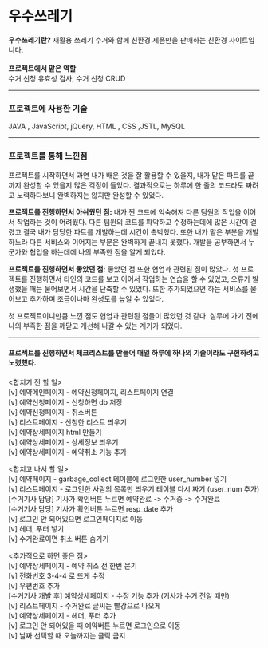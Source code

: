 # 우수쓰레기
<div>
  <strong>우수쓰레기란?</strong>
  <span>재활용 쓰레기 수거와 함께 친환경 제품만을 판매하는 친환경 사이트입니다.</span>
</div>
<br/>
<div><strong>프로젝트에서 맡은 역할</strong></div>
<div> 수거 신청 유효성 검사, 수거 신청 CRUD</div>

***

### 프로젝트에 사용한 기술
JAVA , JavaScript, jQuery, HTML , CSS ,JSTL, MySQL

***

### 프로젝트를 통해 느낀점
프로젝트를 시작하면서 과연 내가 배운 것을 잘 활용할 수 있을지, 내가 맡은 파트를 끝까지 완성할 수 있을지 많은 걱정이 들었다. 결과적으로는 하루에 한 줄의 코드라도 짜려고 노력하다보니 완벽하지는 않지만 완성할 수 있었다.


<strong>프로젝트를 진행하면서 아쉬웠던 점:</strong>
내가 짠 코드에 익숙해져 다른 팀원의 작업을 이어서 작업하는 것이 어려웠다. 다른 팀원의 코드를 파악하고 수정하는데에 많은 시간이 걸렸고 결국 내가 담당한 파트를 개발하는데 시간이 촉박했다. 또한 내가 맡은 부분을 개발하느라 다른 서비스와 이어지는 부분은 완벽하게 끝내지 못했다. 개발을 공부하면서 누군가와 협업을 하는데에 나의 부족한 점을 알게 되었다. 


<strong>프로젝트를 진행하면서 좋았던 점:</strong>
좋았던 점 또한 협업과 관련된 점이 많았다. 첫 프로젝트를 진행하면서 타인의 코드를 보고 이어서 작업하는 연습을 할 수 있었고, 오류가 발생했을 때는 물어보면서 시간을 단축할 수 있었다. 또한 추가되었으면 하는 서비스를 물어보고 추가하며 조금이나마 완성도를 높일 수 있었다.


첫 프로젝트이니만큼 느낀 점도 협업과 관련된 점들이 많았던 것 같다. 실무에 가기 전에 나의 부족한 점을 깨닫고 개선해 나갈 수 있는 계기가 되었다. 

***
#### 프로젝트를 진행하면서 체크리스트를 만들어 매일 하루에 하나의 기술이라도 구현하려고 노렸했다.
<합치기 전 할 일><br/>
[v] 예약메인페이지 - 예약신청페이지, 리스트페이지 연결<br/>
[v] 예약신청페이지 - 신청하면 db 저장<br/>
[v] 예약신청페이지 - 취소버튼<br/>
[v] 리스트페이지 - 신청한 리스트 띄우기<br/>
[v] 예약상세페이지 html 만들기<br/>
[v] 예약상세페이지 - 상세정보 띄우기<br/>
[v] 예약상세페이지 - 예약취소 기능 추가<br/>


<합치고 나서 할 일><br/>
[v] 예약페이지 - garbage_collect 테이블에 로그인한 user_number 넣기<br/>
[v] 리스트페이지 - 로그인한 사람의 목록만 띄우기
	테이블 다시 짜기 (user_num 추가) 
[수거기사 담당] 기사가 확인버튼 누르면 예약완료 -> 수거중 -> 수거완료<br/>
[수거기사 담당] 기사가 확인버튼 누르면 resp_date 추가<br/>
[v] 로그인 안 되어있으면 로그인페이지로 이동<br/>
[v] 헤더, 푸터 넣기<br/>
[v] 수거완료이면 취소 버튼 숨기기<br/>


<추가적으로 하면 좋은 점><br/>
[v] 예약상세페이지 - 예약 취소 전 한번 묻기<br/>
[v] 전화번호 3-4-4 로 뜨게 수정<br/>
[v] 우편번호 추가 <br/>
[수거기사 개발 후] 예약상세페이지 - 수정 기능 추가 (기사가 수거 전일 때만)<br/>
[v] 리스트페이지 - 수거완료 글씨는 빨강으로 나오게<br/>
[v] 예약상세페이지 - 헤더, 푸터 추가<br/>
[v] 로그인 안 되어있을 때 예약버튼 누르면 로그인으로 이동<br/>
[v] 날짜 선택할 때 오늘까지는 클릭 금지

